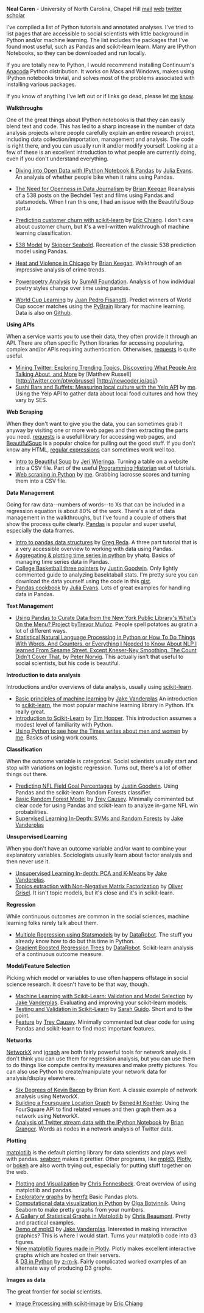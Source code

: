 **Neal Caren** - University of North Carolina, Chapel Hill
[mail](mailto:neal.caren@unc.edu)
[web](http://nealcaren.web.unc.edu)
[twitter](http://twitter.com/HaphazardSoc)
[scholar](http://scholar.google.com/citations?user=cy0u16kAAAAJ&hl=en)


I’ve compiled a list of Python tutorials and annotated analyses. I've tried to list pages that are accessible to social scientists with little background in Python and/or machine learning. The list includes the packages that I've found most useful, such as Pandas and scikit-learn learn. Many are IPython Notebooks, so they can be downloaded and run locally. 

If you are totally new to Python, I would recommend installing Continuum's [Anacoda](https://store.continuum.io/cshop/anaconda/) Python distribution. It works on Macs and Windows, makes using IPython notebooks trivial, and solves most of the problems associated with installing various packages. 

If you know of anything I've left out or if links go dead, please let [me](http://twitter.com/HaphazardSoc) [know](mailto:neal.caren@unc.edu).


__Walkthroughs__

One of the great things about IPython notebooks is that they can easily blend text and code. This has led to a sharp increase in the number of data analysis projects where people carefully explain an entire research project, including data collection/importation, management and analysis. The code is right there, and you can usually run it and/or modify yourself. Looking at a few of these is an excellent introduction to what people are currently doing, even if you don't understand everything.

* [Diving into Open Data with IPython Notebook & Pandas](http://nbviewer.ipython.org/urls/raw.githubusercontent.com/jvns/talks/master/pycon2014/bike_paths.ipynb?create=1) by [Julia Evans](http://twitter.com/b0rk). An analysis of whether people bike when it rains using Pandas.

* [The Need for Openness in Data Journalism](http://nbviewer.ipython.org/github/brianckeegan/Bechdel/blob/master/Bechdel_test.ipynb) by [Brian Keegan](https://twitter.com/bkeegan)  Reanalysis of a 538 posts on the Bechdel Test and films using Pandas and statsmodels. When I ran this one, I had an issue with the BeautifulSoup part.u

* [Predicting customer churn with scikit-learn](http://blog.yhathq.com/posts/predicting-customer-churn-with-sklearn.html) by [Eric Chiang](https://github.com/EricChiang). I don't care about customer churn, but it's a well-written walkthrough of machine learning classification.

* [538 Model](http://nbviewer.ipython.org/urls/raw.githubusercontent.com/jseabold/538model/master/silver_model.ipynb) by [Skipper Seabold](https://twitter.com/jseabold). Recreation of the classic 538 prediction model using Pandas.

* [Heat and Violence in Chicago](http://nbviewer.ipython.org/github/brianckeegan/WeatherCrime/blob/master/Analysis.ipynb?create=1) by [Brian Keegan](https://twitter.com/bkeegan).  Walkthrough of an impressive analysis of crime trends.

* [Powerpoetry Analysis](http://nbviewer.ipython.org/github/SumAllFoundation/powerpoetry/blob/master/Powerpoetry%20Analysis.ipynb) by [SumAll Foundation](http://sumall.org). Analysis of how individual poetry styles change over time using pandas.

* [World Cup Learning](http://nbviewer.ipython.org/github/fisadev/world_cup_learning/blob/master/learn.ipynb) by [Juan Pedro Fisanotti](https://twitter.com/fisadev). Predict winners of World Cup soccer matches using the [PyBrain](http://pybrain.org/) library for machine learning. Data is also on [Github](https://github.com/fisadev/world_cup_learning). 

__Using APIs__

When a service wants you to use their data, they often provide it through an API. There are often specific Python libraries for accessing popularing, complex and/or APIs requiring authentication. Otherwises, [requests](http://docs.python-requests.org/en/latest/) is quite useful. 

* [Mining Twitter: Exploring Trending Topics, Discovering What People Are Talking About, and More](http://nbviewer.ipython.org/github/ptwobrussell/Mining-the-Social-Web-2nd-Edition/blob/master/ipynb/Chapter%201%20-%20Mining%20Twitter.ipynb) by [Matthew Russell](http://twitter.com/ptwobrussell
[http://newcoder.io/api/)
* [Sushi Bars and Buffets: Measuring local culture with the Yelp API](http://nealcaren.github.io/sushi_bars.html) by [me](https://twitter.com/haphazardsoc). Using the Yelp API to gather data about local food cultures and how they vary by SES.

__Web Scraping__

When they don't want to give you the data, you can sometimes grab it anyway by visiting one or more web pages and then extracting the parts you need. [requests](http://docs.python-requests.org/en/latest/) is a useful library for accessing web pages, and [BeautifulSoup](http://www.crummy.com/software/BeautifulSoup/bs4/doc/) is a popular choice for pulling out the good stuff. If you don't know any HTML, [regular expressions](https://docs.python.org/2/library/re.html) can sometimes work well too. 

* [Intro to Beautiful Soup](http://programminghistorian.org/lessons/intro-to-beautiful-soup) by [Jeri Wieringa](http://jerielizabeth.github.io/). Turning a table on a website into a CSV file. Part of the useful [Programming Historian](http://programminghistorian.org/) set of tutorials.
* [Web scraping in Python](http://nbviewer.ipython.org/url/www.unc.edu/%7Encaren/Lax-1.ipynb.json) by [me](https://twitter.com/haphazardsoc). Grabbing lacrosse scores and turning them into a CSV file.

__Data Management__

Going for raw data--numbers of words--to Xs that can be included in a regression equation is about 80% of the work. There's a lot of data management in the walkthroughs, but I've found a couple of others that show the process quite clearly. [Pandas](http://pandas.pydata.org/) is popular and super useful, especially the data frames.

* [Intro to pandas data structures](http://www.gregreda.com/2013/10/26/intro-to-pandas-data-structures/) by [Greg Reda](https://twitter.com/gjreda). A three part tutorial that is a very accessible overview to working with data using Pandas.
* [Aggregating & plotting time series in python](http://blog.yhathq.com/posts/aggregating-and-plotting-time-series-in-python.html) by yhatq. Basics of managing time series data in Pandas.
* [College Basketball three pointers](http://nbviewer.ipython.org/urls/raw.githubusercontent.com/jgbos/IPython-Notebooks/master/3-pointers%20after%20offensive%20rebounds.ipynb?create=1) by [Justin Goodwin](https://twitter.com/jgbos).
Only lightly commented guide to analyzing basektaball stats. I'm pretty sure you can download the data yourself using the code in this [gist](https://gist.github.com/gjreda/7175267/).
* [Pandas cookbook](https://github.com/jvns/pandas-cookbook/blob/master/README.md) by [Julia Evans](https://twitter.com/b0rk). Lots of great examples for handling data in Pandas.

__Text Management__

* [Using Pandas to Curate Data from the New York Public Library's What's On the Menu? Project](http://nbviewer.ipython.org/gist/trevormunoz/8358810) by[Trevor Muñoz](https://twitter.com/trevormunoz). People spell potatoes au gratin a lot of different ways.
* [Statistical Natural Language Processing in Python or How To Do Things With Words. And Counters. or  Everything I Needed to Know About NLP I learned From Sesame Street. Except Kneser-Ney Smoothing. The Count Didn't Cover That.](http://nbviewer.ipython.org/url/norvig.com/ipython/How%20to%20Do%20Things%20with%20Words.ipynb) by [Peter Norvig](http://norvig.com). This actually isn't that useful to social scientists, but his code is beautiful.

__Introduction to data analysis__

Introductions and/or overviews of data analysis, usually using [scikit-learn](http://scikit-learn.org/stable/).

* [Basic principles of machine learning](http://nbviewer.ipython.org/github/jakevdp/sklearn_pycon2014/blob/master/notebooks/03_basic_principles.ipynb)  by [Jake Vanderplas](http://www.vanderplas.com/) An introduction to [scikit-learn](http://scikit-learn.org/stable/), the most popular machine learning library in Python. It's really great. 
* [Introduction to Scikit-Learn](http://nbviewer.ipython.org/github/tdhopper/Research-Triangle-Analysts--Intro-to-scikit-learn/blob/master/Intro%20to%20Scikit-Learn.ipynb) by [Tim Hopper](https://twitter.com/tdhopper). This introduction assumes a modest level of familiarity with Python.
* [Using Python to see how the Times writes about men and women](http://nbviewer.ipython.org/gist/nealcaren/5105037) by [me](https://twitter.com/haphazardsoc). Basics of using work counts. 

__Classification__

When the outcome variable is categorical. Social scientists usually start and stop with variations on logistic regression. Turns out, there's a lot of other things out there.

* [Predicting NFL Field Goal Percentages](http://nbviewer.ipython.org/github/jgbos/iPython-Notebooks/blob/master/Cold%20Weather%20FG.ipynb) by [Justin Goodwin](https://twitter.com/jgbos). Using Pandas and the scikit-learn Random Forests classifier.
* [Basic Random Forest Model](http://nbviewer.ipython.org/github/treycausey/thespread/blob/master/notebooks/basic_random_forest_wp_model.ipynb?create=1) by [Trey Causey](https://twitter.com/treycausey). Minimally commented but clear code for using Pandas and scikit-learn to analyze in-game NFL win probabilities.
* [Supervised Learning In-Depth: SVMs and Random Forests](http://nbviewer.ipython.org/github/jakevdp/sklearn_pycon2014/blob/master/notebooks/04_supervised_in_depth.ipynb) by [Jake Vanderplas](http://www.vanderplas.com/)

__Unsupervised Learning__

When you don't have an outcome variable and/or want to combine your explanatory variables. Sociologists usually learn about factor analysis and then never use it.

* [Unsupervised Learning In-depth: PCA and K-Means](http://nbviewer.ipython.org/github/jakevdp/sklearn_pycon2014/blob/master/notebooks/05_unsupervised_in_depth.ipynb) by [Jake Vanderplas](http://www.vanderplas.com/). 
* [Topics extraction with Non-Negative Matrix Factorization](http://nbviewer.ipython.org/github/ogrisel/notebooks/blob/master/nmf_topics.ipynb?create=1) by [Oliver Grisel](https://twitter.com/ogrisel). It isn't topic models, but it's close and it's in scikit-learn.

__Regression__

While continuous outcomes are common in the social sciences, machine learning folks rarely talk about them. 

* [Multiple Regression using Statsmodels](http://nbviewer.ipython.org/urls/s3.amazonaws.com/datarobotblog/notebooks/multiple_regression_in_python.ipynb) by by [DataRobot](http://www.datarobot.com/blog/). The stuff you already know how to do but this time in Python.
* [Gradient Boosted Regression Trees](http://nbviewer.ipython.org/urls/s3.amazonaws.com/datarobotblog/notebooks/gbm-tutorial.ipynb) by [DataRobot](http://www.datarobot.com/blog/). Scikit-learn analysis of a continuous outcome measure.

__Model/Feature Selection__

Picking which model or variables to use often happens offstage in social science research. It doesn't have to be that way, though.

* [Machine Learning with Scikit-Learn: Validation and Model Selection](http://nbviewer.ipython.org/github/jakevdp/sklearn_pycon2014/blob/master/notebooks/06_validation.ipynb) by [Jake Vanderplas](http://www.vanderplas.com/). Evaluating and improving your scikit-learn models. 
* [Testing and Validation in Scikit-Learn](http://nbviewer.ipython.org/gist/sarguido/8969894) by [Sarah Guido](https://twitter.com/sarah_guido). Short and to the point.
* [Feature](http://nbviewer.ipython.org/github/treycausey/thespread/blob/master/notebooks/feature_selection.ipynb?create=1) by [Trey Causey](https://twitter.com/treycausey). Minimally commented but clear code for using Pandas and scikit-learn to find most important features.

__Networks__

[NetworkX](http://networkx.github.io) and [igraph](http://igraph.sourceforge.net) are both fairly powerful tools for network analysis. I don't think you can use them for regression analysis, but  you can use them to do things like compute centrality measures and make pretty pictures. You can also use Python to create/manipulate your network data for analysis/display elsewhere.   

* [Six Degrees of Kevin Bacon](http://graphlab.com/learn/notebooks/graph_analytics_movies.html) by Brian Kent. A classic example of network analysis using NetworkX. 
* [Building a Foursquare Location Graph](http://nbviewer.ipython.org/github/furukama/IPythonNotebooks/blob/master/Building%20a%20Foursquare%20Location%20Graph.ipynb) by [Benedikt Koehler](https://twitter.com/furukama). Using the FourSquare API to find related venues and then graph them as a network using NetworkX.
* [Analysis of Twitter stream data with the IPython Notebook](http://nbviewer.ipython.org/github/ellisonbg/talk-strata2013/blob/master/TwitterNetworkX.ipynb) by [Brian Granger](https://twitter.com/ellisonbg). Words as nodes in a network analysis of Twitter data. 


__Plotting__

[matplotlib](http://matplotlib.org) is the default plotting library for data scientists and plays well with pandas. [seaborn](http://www.stanford.edu/~mwaskom/software/seaborn/) makes it prettier. Other programs, like [mpld3](http://mpld3.github.io), [Plotly](https://plot.ly), or [bokeh](http://bokeh.pydata.org) are also worth trying out, especially for putting stuff together on the web.

* [Plotting and Visualization](http://nbviewer.ipython.org/urls/gist.github.com/fonnesbeck/5850463/raw/a29d9ffb863bfab09ff6c1fc853e1d5bf69fe3e4/3.+Plotting+and+Visualization.ipynb) by [Chris Fonnesbeck](http://stronginference.com). Great overview of using matplotlib and pandas.
* [Exploratory graphs](http://nbviewer.ipython.org/github/herrfz/dataanalysis/blob/master/week3/exploratory_graphs.ipynb) by [herrfz](https://github.com/herrfz) Basic Pandas plots. 
* [Computational data visualization in Python](http://nbviewer.ipython.org/urls/raw.githubusercontent.com/olgabot/pycon2014_dataviz/master/pycon2014_dataviz.ipynb) by [Olga Botvinnik](https://twitter.com/olgabot).  Using Seaborn to make pretty graphs from your numbers.
* [A Gallery of Statistical Graphs in Matplotlib](http://nbviewer.ipython.org/github/cs109/content/blob/master/lec_03_statistical_graphs.ipynb) by [Chris Beaumont](https://github.com/ChrisBeaumont). Pretty and practical examples.
* [Demo of mpld3](http://nbviewer.ipython.org/url/mpld3.github.io/_downloads/mpld3_demo.ipynb) by [Jake Vanderplas](http://www.vanderplas.com/). Interested in making interactive graphics? This is where I would start. Turns your  matplotlib code into d3 figures.
* [Nine matplotlib figures made in Plotly](http://nbviewer.ipython.org/gist/msund/10016970). Plotly makes excellent interactive graphs which are hosted on their servers.  
& [D3 in Python](http://nbviewer.ipython.org/gist/z-m-k/4484816/ipyD3sample.ipynb) by [z-m-k](https://github.com/z-m-k). Fairly complicated worked examples of an alternate way of producing D3 graphs.


__Images as data__

The great frontier for social scientists. 

* [Image Processing with scikit-image](http://blog.yhathq.com/posts/image-processing-with-scikit-image.html) by [Eric Chiang](https://github.com/EricChiang)
